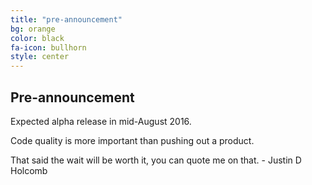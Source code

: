 ```yaml
---
title: "pre-announcement"
bg: orange
color: black
fa-icon: bullhorn
style: center
---
```


Pre-announcement
----

Expected alpha release in mid-August 2016.

Code quality is more important than pushing out a product.

That said the wait will be worth it, you can quote me on that. - Justin D Holcomb

